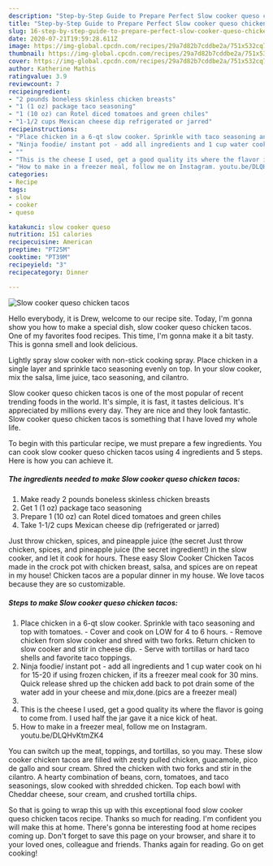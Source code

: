 ```yaml
---
description: "Step-by-Step Guide to Prepare Perfect Slow cooker queso chicken tacos"
title: "Step-by-Step Guide to Prepare Perfect Slow cooker queso chicken tacos"
slug: 16-step-by-step-guide-to-prepare-perfect-slow-cooker-queso-chicken-tacos
date: 2020-07-21T19:59:28.611Z
image: https://img-global.cpcdn.com/recipes/29a7d82b7cddbe2a/751x532cq70/slow-cooker-queso-chicken-tacos-recipe-main-photo.jpg
thumbnail: https://img-global.cpcdn.com/recipes/29a7d82b7cddbe2a/751x532cq70/slow-cooker-queso-chicken-tacos-recipe-main-photo.jpg
cover: https://img-global.cpcdn.com/recipes/29a7d82b7cddbe2a/751x532cq70/slow-cooker-queso-chicken-tacos-recipe-main-photo.jpg
author: Katherine Mathis
ratingvalue: 3.9
reviewcount: 7
recipeingredient:
- "2 pounds boneless skinless chicken breasts"
- "1 (1 oz) package taco seasoning"
- "1 (10 oz) can Rotel diced tomatoes and green chiles"
- "1-1/2 cups Mexican cheese dip refrigerated or jarred"
recipeinstructions:
- "Place chicken in a 6-qt slow cooker. Sprinkle with taco seasoning and top with tomatoes. Cover and cook on LOW for 4 to 6 hours. Remove chicken from slow cooker and shred with two forks. Return chicken to slow cooker and stir in cheese dip. Serve with tortillas or hard taco shells and favorite taco toppings."
- "Ninja foodie/ instant pot - add all ingredients and 1 cup water cook on hi for 15-20 if using frozen chicken, if its a freezer meal cook for 30 mins. Quick release shred up the chicken add back to pot drain some of the water add in your cheese and mix,done.(pics are a freezer meal)"
- ""
- "This is the cheese I used, get a good quality its where the flavor is going to come from. I used half the jar gave it a nice kick of heat."
- "How to make in a freezer meal, follow me on Instagram. youtu.be/DLQHvKtmZK4"
categories:
- Recipe
tags:
- slow
- cooker
- queso

katakunci: slow cooker queso 
nutrition: 151 calories
recipecuisine: American
preptime: "PT25M"
cooktime: "PT39M"
recipeyield: "3"
recipecategory: Dinner

---
```



![Slow cooker queso chicken tacos](https://img-global.cpcdn.com/recipes/29a7d82b7cddbe2a/751x532cq70/slow-cooker-queso-chicken-tacos-recipe-main-photo.jpg)

Hello everybody, it is Drew, welcome to our recipe site. Today, I'm gonna show you how to make a special dish, slow cooker queso chicken tacos. One of my favorites food recipes. This time, I'm gonna make it a bit tasty. This is gonna smell and look delicious.

Lightly spray slow cooker with non-stick cooking spray. Place chicken in a single layer and sprinkle taco seasoning evenly on top. In your slow cooker, mix the salsa, lime juice, taco seasoning, and cilantro.

Slow cooker queso chicken tacos is one of the most popular of recent trending foods in the world. It's simple, it is fast, it tastes delicious. It's appreciated by millions every day. They are nice and they look fantastic. Slow cooker queso chicken tacos is something that I have loved my whole life.


To begin with this particular recipe, we must prepare a few ingredients. You can cook slow cooker queso chicken tacos using 4 ingredients and 5 steps. Here is how you can achieve it.

<!--inarticleads1-->

##### The ingredients needed to make Slow cooker queso chicken tacos:

1. Make ready 2 pounds boneless skinless chicken breasts
1. Get 1 (1 oz) package taco seasoning
1. Prepare 1 (10 oz) can Rotel diced tomatoes and green chiles
1. Take 1-1/2 cups Mexican cheese dip (refrigerated or jarred)


Just throw chicken, spices, and pineapple juice (the secret Just throw chicken, spices, and pineapple juice (the secret ingredient!) in the slow cooker, and let it cook for hours. These easy Slow Cooker Chicken Tacos made in the crock pot with chicken breast, salsa, and spices are on repeat in my house! Chicken tacos are a popular dinner in my house. We love tacos because they are so customizable. 

<!--inarticleads2-->

##### Steps to make Slow cooker queso chicken tacos:

1. Place chicken in a 6-qt slow cooker. Sprinkle with taco seasoning and top with tomatoes. - Cover and cook on LOW for 4 to 6 hours. - Remove chicken from slow cooker and shred with two forks. Return chicken to slow cooker and stir in cheese dip. - Serve with tortillas or hard taco shells and favorite taco toppings.
1. Ninja foodie/ instant pot - add all ingredients and 1 cup water cook on hi for 15-20 if using frozen chicken, if its a freezer meal cook for 30 mins. Quick release shred up the chicken add back to pot drain some of the water add in your cheese and mix,done.(pics are a freezer meal)
1. 
1. This is the cheese I used, get a good quality its where the flavor is going to come from. I used half the jar gave it a nice kick of heat.
1. How to make in a freezer meal, follow me on Instagram. youtu.be/DLQHvKtmZK4


You can switch up the meat, toppings, and tortillas, so you may. These slow cooker chicken tacos are filled with zesty pulled chicken, guacamole, pico de gallo and sour cream. Shred the chicken with two forks and stir in the cilantro. A hearty combination of beans, corn, tomatoes, and taco seasonings, slow cooked with shredded chicken. Top each bowl with Cheddar cheese, sour cream, and crushed tortilla chips. 

So that is going to wrap this up with this exceptional food slow cooker queso chicken tacos recipe. Thanks so much for reading. I'm confident you will make this at home. There's gonna be interesting food at home recipes coming up. Don't forget to save this page on your browser, and share it to your loved ones, colleague and friends. Thanks again for reading. Go on get cooking!
